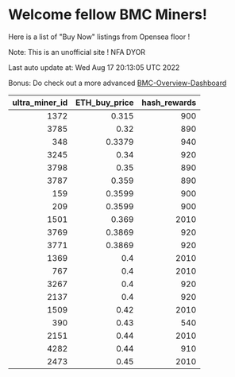 # Welcome fellow BMC Miners!
Here is a list of "Buy Now" listings from Opensea floor !

Note: This is an unofficial site ! NFA DYOR

Last auto update at: Wed Aug 17 20:13:05 UTC 2022

Bonus: Do check out a more advanced [BMC-Overview-Dashboard](https://dune.com/defifunk/BMC-Overview-Dashboard)


|   ultra_miner_id |   ETH_buy_price |   hash_rewards |
|-----------------:|----------------:|---------------:|
|             1372 |          0.315  |            900 |
|             3785 |          0.32   |            890 |
|              348 |          0.3379 |            940 |
|             3245 |          0.34   |            920 |
|             3798 |          0.35   |            890 |
|             3787 |          0.359  |            890 |
|              159 |          0.3599 |            900 |
|              209 |          0.3599 |            900 |
|             1501 |          0.369  |           2010 |
|             3769 |          0.3869 |            920 |
|             3771 |          0.3869 |            920 |
|             1369 |          0.4    |           2010 |
|              767 |          0.4    |           2010 |
|             3267 |          0.4    |            920 |
|             2137 |          0.4    |            920 |
|             1509 |          0.42   |           2010 |
|              390 |          0.43   |            540 |
|             2151 |          0.44   |           2010 |
|             4282 |          0.44   |            910 |
|             2473 |          0.45   |           2010 |